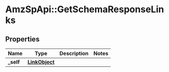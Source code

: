 # AmzSpApi::GetSchemaResponseLinks

## Properties
Name | Type | Description | Notes
------------ | ------------- | ------------- | -------------
**_self** | [**LinkObject**](LinkObject.md) |  | 

